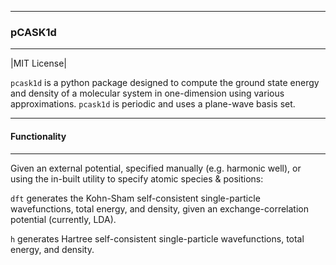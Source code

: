 *******
### pCASK1d
*******

|MIT License|

`pcask1d` is a python package designed to compute the ground
state energy and density of a molecular system in one-dimension using
various approximations. `pcask1d` is periodic
 and uses a plane-wave basis set. 

*****************
#### Functionality
*****************

Given an external potential, specified manually (e.g. harmonic well), or using the in-built utility
to specify atomic species & positions:

`dft` generates the Kohn-Sham self-consistent single-particle
wavefunctions, total energy, and density, given an exchange-correlation potential (currently, LDA).

`h` generates Hartree self-consistent single-particle 
wavefunctions, total energy, and density.
